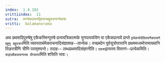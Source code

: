 ```yaml
---
index:  1.4.102
vrittiindex:  11
sutra:  तान्येकवचनद्विवचनबहुवचनान्येकशः
vritti:  balamanorama 
---
```


अथ प्रथमादिपुरुषेषु एकैकस्मिन्पुरुषे प्रत्ययत्रिकात्मके युगपत्पर्यायेण वा एकैकप्रत्यये प्राप्ते `द्व्येकयोर्दविवचनैकवचने` `बहुषु बहुवचन`मिति व्यवस्तार्थमेकवचनादिसंज्ञामाह--तान्येक। तच्छब्देन पूर्वसूत्रोपात्तानि प्रथममध्यमोत्तमाख्यानि तिङस्त्रीणि त्रीणि परामृश्यन्ते। तदाह-- लब्धप्रथमादिसंज्ञानीति। `एकश`इत्यस्य विवरणं--प्रत्येकमिति। `सङ्ख्यैकवचनाच्च वीप्साया`मिति शसिति भावः। 

